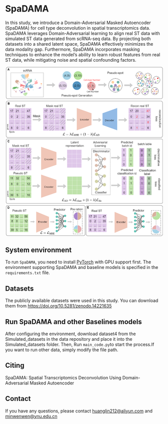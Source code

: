 # SpaDAMA
In this study, we introduce a Domain-Adversarial Masked Autoencoder (SpaDAMA) for cell type deconvolution  in spatial transcriptomics data. SpaDAMA leverages Domain-Adversarial learning to align real ST data with simulated ST data generated from scRNA-seq data. By projecting both datasets into a shared latent space, SpaDAMA effectively minimizes the data modality gap. Furthermore, SpaDAMA incorporates masking techniques to enhance the model’s ability to learn robust features from real ST data, while mitigating noise and spatial confounding factors.

![(Variational)](fig1.png)


## System environment
To run `SpaDAMA`, you need to install [PyTorch](https://pytorch.org) with GPU support first. The environment supporting SpaDAMA and baseline models is specified in the `requirements.txt` file.

## Datasets
The publicly available  datasets were used in this study. You can download them from https://doi.org/10.5281/zenodo.14221635



## Run SpaDAMA and other Baselines models
After configuring the environment, download dataset4 from the Simulated_datasets in the data repository and place it into the Simulated_datasets folder. Then, Run `main_code.py`to start the process.If you want to run other data, simply modify the file path.

## Citing

SpaDAMA: Spatial Transcriptomics Deconvolution Using Domain-Adversarial Masked Autoencoder

## Contact
If you have any questions, please contact huanglin212@aliyun.com and minwenwen@ynu.edu.cn

